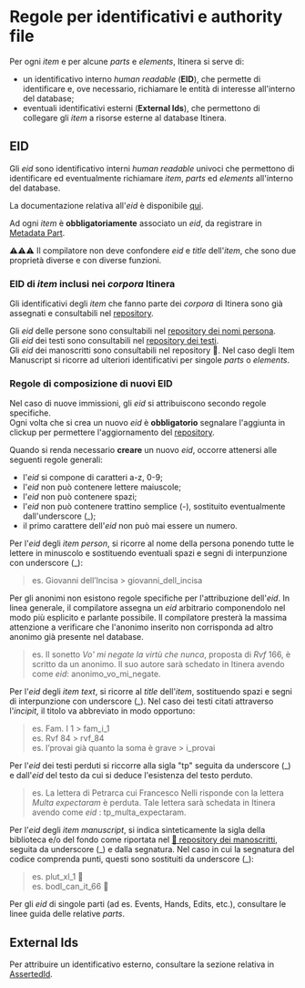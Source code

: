 # Regole per identificativi e authority file

Per ogni _item_ e per alcune _parts_ e _elements_, Itinera si serve di:
* un identificativo interno _human readable_ (**EID**), che permette di identificare e, ove necessario, richiamare le entità di interesse all'interno del database;  
* eventuali identificativi esterni (**External Ids**), che permettono di collegare gli _item_ a risorse esterne al database Itinera.  

## EID
Gli _eid_ sono identificativo interni _human readable_ univoci che permettono di identificare ed eventualmente richiamare _item_, _parts_ ed _elements_ all'interno del database.   

La documentazione relativa all'_eid_ è disponibile [qui](https://myrmex.github.io/overview/cadmus/dev/concepts/lookup).    

Ad ogni _item_ è **obbligatoriamente** associato un _eid_, da registrare in [Metadata Part](Metadata_Part.md).  

⚠️⚠️⚠️ Il compilatore non deve confondere _eid_ e _title_ dell'_item_, che sono due proprietà diverse e con diverse funzioni.   

### EID di _item_ inclusi nei _corpora_ Itinera
Gli identificativi degli _item_ che fanno parte dei _corpora_ di Itinera sono già assegnati e consultabili nel [repository](repository.md).  

Gli _eid_ delle persone sono consultabili nel [repository dei nomi persona](https://shortest.link/m1EA).  
Gli _eid_ dei testi sono consultabili nel [repository dei testi](https://shortest.link/m1EQ).  
Gli _eid_ dei manoscritti sono consultabili nel repository 🚧. Nel caso degli Item Manuscript si ricorre ad ulteriori identificativi per singole _parts_ o _elements_. 

### Regole di composizione di nuovi EID 
Nel caso di nuove immissioni, gli _eid_ si attribuiscono secondo regole specifiche.  
Ogni volta che si crea un nuovo _eid_ è **obbligatorio** segnalare l'aggiunta in clickup per permettere l'aggiornamento del [repository](repository.md).  

Quando si renda necessario **creare** un nuovo _eid_, occorre attenersi alle seguenti regole generali:  
* l'_eid_ si compone di caratteri a-z, 0-9; 
* l'_eid_ non può contenere lettere maiuscole;  
* l'_eid_ non può contenere spazi;
* l'_eid_ non può contenere trattino semplice (-), sostituito eventualmente dall'underscore (\_); 
* il primo carattere dell'_eid_ non può mai essere un numero.  

Per l'_eid_ degli _item person_, si ricorre al nome della persona ponendo tutte le lettere in minuscolo e sostituendo eventuali spazi e segni di interpunzione con underscore (\_):  
> es.  Giovanni dell’Incisa > giovanni_dell_incisa   

Per gli anonimi non esistono regole specifiche per l'attribuzione dell'_eid_. In linea generale, il compilatore assegna un _eid_ arbitrario componendolo nel modo più esplicito e parlante possibile. Il compilatore presterà la massima attenzione a verificare che l'anonimo inserito non corrisponda ad altro anonimo già presente nel database.  

> es. Il sonetto _Vo' mi negate la virtù che nunca_, proposta di _Rvf_ 166, è scritto da un anonimo. Il suo autore sarà schedato in Itinera avendo come _eid_: anonimo_vo_mi_negate.  

Per l'_eid_ degli _item text_, si ricorre al _title_ dell'_item_, sostituendo spazi e segni di interpunzione con underscore (\_). Nel caso dei testi citati attraverso l'_incipit_, il titolo va abbreviato in modo opportuno:  
>  es. Fam. I 1 > fam_i_1    
>  es. Rvf 84 > rvf_84    
>  es. I’provai già quanto la soma è grave > i_provai   

Per l'_eid_ dei testi perduti si riccorre alla sigla "tp" seguita da underscore (\_) e dall'_eid_ del testo da cui si deduce l'esistenza del testo perduto.  
> es. La lettera di Petrarca cui Francesco Nelli risponde con la lettera _Multa expectaram_ è perduta. Tale lettera sarà schedata in Itinera avendo come _eid_ : tp_multa_expectaram.  

Per l'_eid_ degli _item manuscript_, si indica sinteticamente la sigla della biblioteca e/o del fondo come riportata nel [🚧 repository dei manoscritti](repository.md), seguita da underscore (\_) e dalla segnatura. Nel caso in cui la segnatura del codice comprenda punti, questi sono sostituiti da underscore (\_):  
> es. plut_xl_1 🚧  
> es. bodl_can_it_66 🚧  

Per gli _eid_ di singole parti (ad es. Events, Hands, Edits, etc.), consultare le linee guida delle relative _parts_.  


## External Ids
Per attribuire un identificativo esterno, consultare la sezione relativa in [AssertedId](Asserted_Ids_Brick.md).
